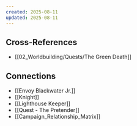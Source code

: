 ```yaml
---
created: 2025-08-11
updated: 2025-08-11
---
```




## Cross-References

- [[02_Worldbuilding/Quests/The Green Death]]


## Connections

- [[Envoy Blackwater Jr.]]
- [[Knight]]
- [[Lighthouse Keeper]]
- [[Quest - The Pretender]]
- [[Campaign_Relationship_Matrix]]
